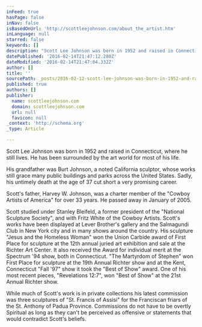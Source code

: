 ```yaml
---
inFeed: true
hasPage: false
inNav: false
isBasedOnUrl: 'http://scottleejohnson.com/about_the_artist.htm'
inLanguage: null
starred: false
keywords: []
description: "Scott Lee Johnson was born in 1952 and raised in Connecticut, where he still lives.\_ He has been surrounded by the art world for most of his life.\_ His grandfat"
datePublished: '2016-02-14T21:47:12.280Z'
dateModified: '2016-02-14T21:47:04.332Z'
author: []
title: ''
sourcePath: _posts/2016-02-12-scott-lee-johnson-was-born-in-1952-and-raised-in-connecticut.md
published: true
authors: []
publisher:
  name: scottleejohnson.com
  domain: scottleejohnson.com
  url: null
  favicon: null
_context: 'http://schema.org'
_type: Article

---
```

Scott Lee Johnson was born in 1952 and raised in Connecticut, where he still lives.  He has been surrounded by the art world for most of his life.  

His grandfather was Burt Johnson, a noted California sculptor, whose works still grace many public buildings and parks across the United States.  Sadly, his untimely death at the age of 37 cut short a very promising career.  

Scott's father, Harvey W. Johnson, was a charter member of the "Cowboy Artists of America" for over 33 years.  He passed away in January of 2005\.  

Scott studied under Stanley Bleifeld, a former president of the "National Sculpture Society", and with Fritz White of the Cowboy Artists.        Scott's works have been displayed at Lever Brother's gallery and the Salmagundi Club in New York city and in many shows around the country.  His sculpture "Jesus and the Homeless Woman" won the Union Carbide award of First Place for sculpture at the 12th annual juried art exhibition and sale at the Richter Art Center.  It also received the Award for individual merit at the Spectrum '94 show, both in Connecticut.  "The Martyrdom of Stephen" won First Place for sculpture at the 19th Annual Richter show and at the Kent, Connecticut "Fall '97" show it took the "Best of Show" award.  One of his most recent pieces, "Revelations 12:7",  won  "Best of Show" at the 21st Annual Richter show.  

While much of Scott's work is in private collections his latest commission was three sculptures of "St. Francis of Assisi" for the Franciscan friars of the St. Anthony of Padua Province.                Commissions do not have to be overtly Spiritual as long as they can't be perceived as offensive or statements that would contradict Scott's beliefs.